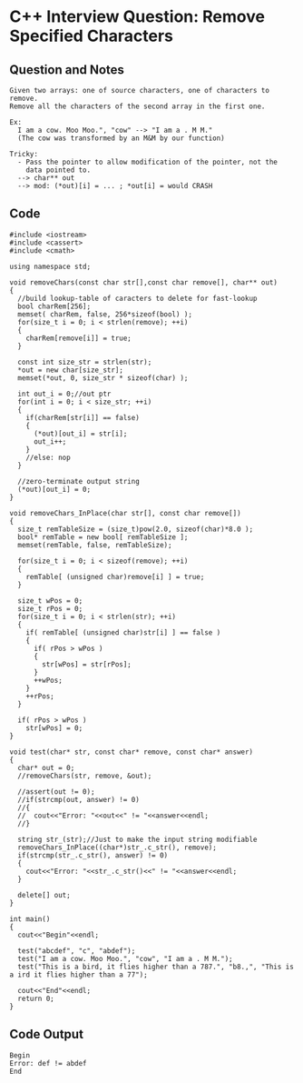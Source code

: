 
# C++ Interview Question: Remove Specified Characters

## Question and Notes

    Given two arrays: one of source characters, one of characters to remove.
    Remove all the characters of the second array in the first one.
    
    Ex:
      I am a cow. Moo Moo.", "cow" --> "I am a . M M."
      (The cow was transformed by an M&M by our function)
      
    Tricky:
      - Pass the pointer to allow modification of the pointer, not the
        data pointed to.
      --> char** out
      --> mod: (*out)[i] = ... ; *out[i] = would CRASH

## Code

    
    #include <iostream>
    #include <cassert>
    #include <cmath>
    
    using namespace std;
    
    void removeChars(const char str[],const char remove[], char** out)
    {
      //build lookup-table of caracters to delete for fast-lookup
      bool charRem[256];
      memset( charRem, false, 256*sizeof(bool) );
      for(size_t i = 0; i < strlen(remove); ++i)
      {
        charRem[remove[i]] = true;
      }
    
      const int size_str = strlen(str);
      *out = new char[size_str];
      memset(*out, 0, size_str * sizeof(char) );
      
      int out_i = 0;//out ptr
      for(int i = 0; i < size_str; ++i)
      {
        if(charRem[str[i]] == false)
        {
          (*out)[out_i] = str[i];
          out_i++;
        }
        //else: nop
      }
    
      //zero-terminate output string
      (*out)[out_i] = 0;
    }
    
    void removeChars_InPlace(char str[], const char remove[])
    {
      size_t remTableSize = (size_t)pow(2.0, sizeof(char)*8.0 );
      bool* remTable = new bool[ remTableSize ];
      memset(remTable, false, remTableSize);
    
      for(size_t i = 0; i < sizeof(remove); ++i)
      {
        remTable[ (unsigned char)remove[i] ] = true;
      }
    
      size_t wPos = 0;
      size_t rPos = 0;
      for(size_t i = 0; i < strlen(str); ++i)
      {
        if( remTable[ (unsigned char)str[i] ] == false )
        {
          if( rPos > wPos )
          {
            str[wPos] = str[rPos];
          }
          ++wPos;
        }
        ++rPos;
      }
    
      if( rPos > wPos )
        str[wPos] = 0;
    }
    
    void test(char* str, const char* remove, const char* answer)
    {
      char* out = 0;
      //removeChars(str, remove, &out);
    
      //assert(out != 0);
      //if(strcmp(out, answer) != 0)
      //{
      //  cout<<"Error: "<<out<<" != "<<answer<<endl;
      //}
      
      string str_(str);//Just to make the input string modifiable
      removeChars_InPlace((char*)str_.c_str(), remove);
      if(strcmp(str_.c_str(), answer) != 0)
      {
        cout<<"Error: "<<str_.c_str()<<" != "<<answer<<endl;
      }
    
      delete[] out;
    }
    
    int main()
    {
      cout<<"Begin"<<endl;
      
      test("abcdef", "c", "abdef");
      test("I am a cow. Moo Moo.", "cow", "I am a . M M.");
      test("This is a bird, it flies higher than a 787.", "b8.,", "This is a ird it flies higher than a 77");
      
      cout<<"End"<<endl;
      return 0;
    }

## Code Output

    Begin
    Error: def != abdef
    End

